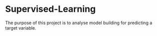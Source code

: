 # Supervised-Learning

The purpose of this project is to analyse model building for predicting a target variable.
